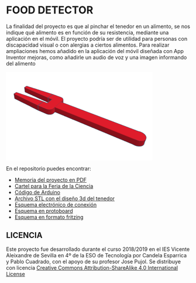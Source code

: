 # FOOD DETECTOR

La finalidad del proyecto es que al pinchar el tenedor en un alimento, se nos indique qué alimento es en función de su resistencia, mediante una aplicación en el móvil. El proyecto podría ser de utilidad para personas con discapacidad visual o con alergias a ciertos alimentos.
Para realizar ampliaciones hemos añadido en la aplicación del móvil diseñada con App Inventor mejoras, como añadirle un audio de voz y una imagen informando del alimento


<img src="ImagenTenedor.png" width="400" align="center">

En el repositorio puedes encontrar:
- [Memoria del proyecto en PDF](https://github.com/Josepujol/ProyectosEstudiantes/blob/master/FoodDetector/MemoriaFoodDetector.pdf)
- [Cartel para la Feria de la Ciencia](https://github.com/Josepujol/ProyectosEstudiantes/blob/master/FoodDetector/CartelFoodDetector.pdf)
- [Código de Arduino](https://github.com/Josepujol/ProyectosEstudiantes/blob/master/FoodDetector/FoodDetector.ino)
- [Archivo STL con el diseño 3d del tenedor](https://github.com/Josepujol/ProyectosEstudiantes/blob/master/FoodDetector/Tenedor.stl)
- [Esquema electrónico de conexión](https://github.com/Josepujol/ProyectosEstudiantes/blob/master/FoodDetector/FoodDetector_esquema%CC%81tico.png)
- [Esquema en protoboard](https://github.com/Josepujol/ProyectosEstudiantes/blob/master/FoodDetector/FoodDetector_bb.png)
- [Esquema en formato fritzing](https://github.com/Josepujol/ProyectosEstudiantes/blob/master/FoodDetector/FoodDetector.fzz)

## LICENCIA
Este proyecto fue desarrollado durante el curso 2018/2019 en el IES Vicente Aleixandre de Sevilla en 4º de la ESO de Tecnología por Candela Esparrica y Pablo Cuadrado, con el apoyo de su profesor Jose Pujol. Se distribuye con licencia [Creative Commons Attribution-ShareAlike 4.0 International License](http://creativecommons.org/licenses/by-sa/4.0/)
